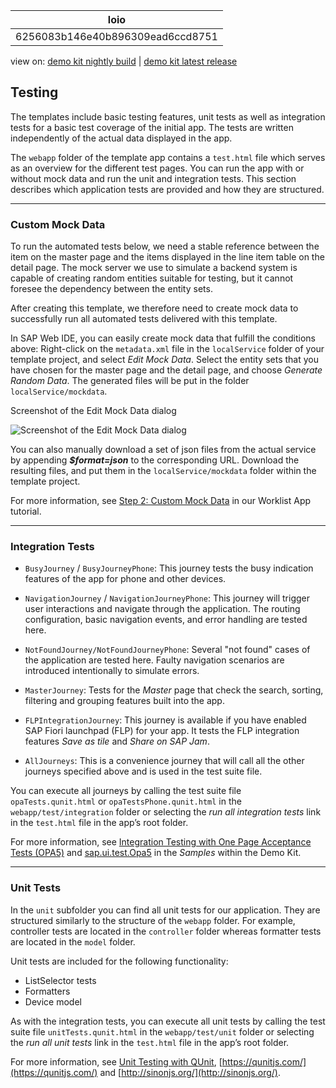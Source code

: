 <!-- loio6256083b146e40b896309ead6ccd8751 -->

| loio |
| -----|
| 6256083b146e40b896309ead6ccd8751 |

<div id="loio">

view on: [demo kit nightly build](https://openui5nightly.hana.ondemand.com/#/topic/6256083b146e40b896309ead6ccd8751) | [demo kit latest release](https://openui5.hana.ondemand.com/#/topic/6256083b146e40b896309ead6ccd8751)</div>

## Testing

The templates include basic testing features, unit tests as well as integration tests for a basic test coverage of the initial app. The tests are written independently of the actual data displayed in the app.

The `webapp` folder of the template app contains a `test.html` file which serves as an overview for the different test pages. You can run the app with or without mock data and run the unit and integration tests. This section describes which application tests are provided and how they are structured.

***

### Custom Mock Data

To run the automated tests below, we need a stable reference between the item on the master page and the items displayed in the line item table on the detail page. The mock server we use to simulate a backend system is capable of creating random entities suitable for testing, but it cannot foresee the dependency between the entity sets.

After creating this template, we therefore need to create mock data to successfully run all automated tests delivered with this template.

In SAP Web IDE, you can easily create mock data that fulfill the conditions above: Right-click on the `metadata.xml` file in the `localService` folder of your template project, and select *Edit Mock Data*. Select the entity sets that you have chosen for the master page and the detail page, and choose *Generate Random Data*. The generated files will be put in the folder `localService/mockdata`.

   
  
<a name="loio6256083b146e40b896309ead6ccd8751__fig_twp_mws_l2b"/>Screenshot of the Edit Mock Data dialog

 ![](loio119f31a267944d31853bae43fc0f65ba_LowRes.png "Screenshot of the Edit Mock Data dialog") 

You can also manually download a set of json files from the actual service by appending ***$format=json*** to the corresponding URL. Download the resulting files, and put them in the `localService/mockdata` folder within the template project.

For more information, see [Step 2: Custom Mock Data](Step_2_Custom_Mock_Data_3118903.md) in our Worklist App tutorial.

***

### Integration Tests

-   `BusyJourney` / `BusyJourneyPhone`: This journey tests the busy indication features of the app for phone and other devices.

-   `NavigationJourney` / `NavigationJourneyPhone`: This journey will trigger user interactions and navigate through the application. The routing configuration, basic navigation events, and error handling are tested here.

-   `NotFoundJourney/NotFoundJourneyPhone`: Several "not found" cases of the application are tested here. Faulty navigation scenarios are introduced intentionally to simulate errors.

-   `MasterJourney`: Tests for the *Master* page that check the search, sorting, filtering and grouping features built into the app.

-   `FLPIntegrationJourney`: This journey is available if you have enabled SAP Fiori launchpad \(FLP\) for your app. It tests the FLP integration features *Save as tile* and *Share on SAP Jam*.

-   `AllJourneys`: This is a convenience journey that will call all the other journeys specified above and is used in the test suite file.


You can execute all journeys by calling the test suite file `opaTests.qunit.html` or `opaTestsPhone.qunit.html` in the `webapp/test/integration` folder or selecting the *run all integration tests* link in the `test.html` file in the app’s root folder.

For more information, see [Integration Testing with One Page Acceptance Tests \(OPA5\)](Integration_Testing_with_One_Page_Acceptance_Tests_(OPA5)_2696ab5.md) and [sap.ui.test.Opa5](https://openui5.hana.ondemand.com/explored.html#/entity/sap.ui.test.Opa5/samples) in the *Samples* within the Demo Kit.

***

### Unit Tests

In the `unit` subfolder you can find all unit tests for our application. They are structured similarly to the structure of the `webapp` folder. For example, controller tests are located in the `controller` folder whereas formatter tests are located in the `model` folder.

Unit tests are included for the following functionality:

-   ListSelector tests
-   Formatters
-   Device model

As with the integration tests, you can execute all unit tests by calling the test suite file `unitTests.qunit.html` in the `webapp/test/unit` folder or selecting the *run all unit tests* link in the `test.html` file in the app’s root folder.

For more information, see [Unit Testing with QUnit](Unit_Testing_with_QUnit_09d145c.md), [https://qunitjs.com/](https://qunitjs.com/) and [http://sinonjs.org/](http://sinonjs.org/).

